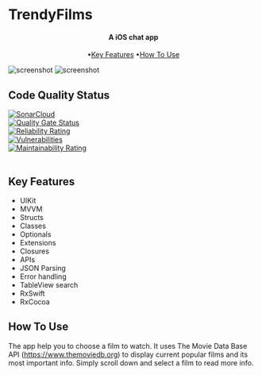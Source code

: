 #  TrendyFilms

<h4 align="center">A iOS chat app</h4>

<p align="center">
  •<a href="#key-features">Key Features</a>
  •<a href="#how-to-use">How To Use</a> 
</p>

![screenshot](Talkers/Assets.xcassets/Screenshot.png)
![screenshot](TrendyFilms/Assets.xcassets/Screenshot-2.png)

## Code Quality Status
[![SonarCloud](https://sonarcloud.io/images/project_badges/sonarcloud-white.svg)](https://sonarcloud.io/summary/new_code?id=oscar-moreno_ApplePie)<br>
[![Quality Gate Status](https://sonarcloud.io/api/project_badges/measure?project=oscar-moreno_TrendyFilms&metric=alert_status)](https://sonarcloud.io/summary/new_code?id=oscar-moreno_ApplePie)<br>
[![Reliability Rating](https://sonarcloud.io/api/project_badges/measure?project=oscar-moreno_TrendyFilms&metric=reliability_rating)](https://sonarcloud.io/summary/new_code?id=oscar-moreno_ApplePie)<br>
[![Vulnerabilities](https://sonarcloud.io/api/project_badges/measure?project=oscar-moreno_TrendyFilms&metric=security_rating)](https://sonarcloud.io/summary/new_code?id=oscar-moreno_ApplePie)<br>
[![Maintainability Rating](https://sonarcloud.io/api/project_badges/measure?project=oscar-moreno_TrendyFilms&metric=sqale_rating)](https://sonarcloud.io/summary/new_code?id=oscar-moreno_ApplePie)<br><br>



## Key Features

* UIKit
* MVVM
* Structs
* Classes
* Optionals
* Extensions
* Closures
* APIs
* JSON Parsing
* Error handling
* TableView search
* RxSwift
* RxCocoa

## How To Use
The app help you to choose a film to watch. It uses The Movie Data Base API (https://www.themoviedb.org) to display current popular films and its most important info. Simply scroll down and select a film to read more info.